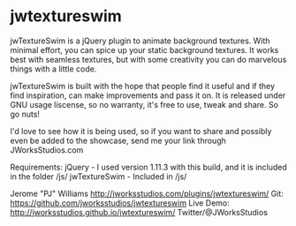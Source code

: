# jwtextureswim

jwTextureSwim is a jQuery plugin to animate background textures. With minimal effort, you can spice up your static background textures. It works best with seamless textures, but with some creativity you can do marvelous things with a little code.

jwTextureSwim is built with the hope that people find it useful and if they find inspiration, can make improvements and pass it on. It is released under GNU usage liscense, so no warranty, it's free to use, tweak and share. So go nuts! 

I'd love to see how it is being used, so if you want to share and possibly even be added to the showcase, send me your link through JWorksStudios.com

Requirements:
jQuery - I used version 1.11.3 with this build, and it is included in the folder /js/
jwTextureSwim - Included in /js/

Jerome "PJ" Williams
http://jworksstudios.com/plugins/jwtextureswim/
Git: https://github.com/jworksstudios/jwtextureswim
Live Demo: http://jworksstudios.github.io/jwtextureswim/
Twitter/@JWorksStudios
